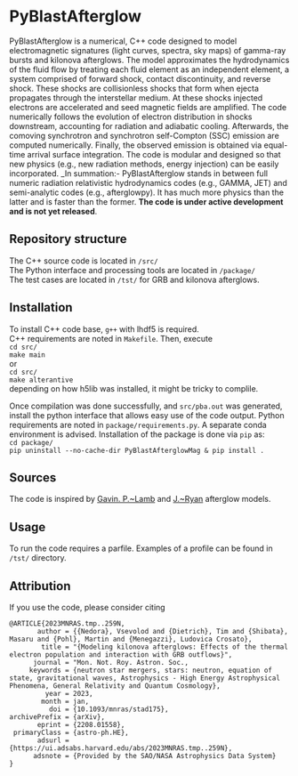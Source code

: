 # PyBlastAfterglow

PyBlastAfterglow is a numerical, C++ code designed to model electromagnetic signatures (light curves, spectra, sky maps) of gamma-ray bursts and kilonova afterglows. The model approximates the hydrodynamics of the fluid flow by treating each fluid element as an independent element, a system comprised of forward shock, contact discontinuity, and reverse shock. These shocks are collisionless shocks that form when ejecta propagates through the interstellar medium. At these shocks injected electrons are accelerated and seed magnetic fields are amplified. The code numerically follows the evolution of electron distribution in shocks downstream, accounting for radiation and adiabatic cooling. Afterwards, the comoving synchrotron and synchrotron self-Compton (SSC)  emission are computed numerically. Finally, the observed emission is obtained via equal-time arrival surface integration. 
The code is modular and designed so that new physics (e.g., new radiation methods, energy injection) can be easily incorporated. 
_In summation:- PyBlastAfterglow stands in between full numeric radiation relativistic hydrodynamics codes (e.g., GAMMA, JET) and semi-analytic codes (e.g., afterglowpy). It has much more physics than the latter and is faster than the former. 
__The code is under active development and is not yet released__.  

## Repository structure

The C++ source code is located in `/src/`  
The Python interface and processing tools are located in `/package/`  
The test cases are located in `/tst/` for GRB and kilonova afterglows.

## Installation  

To install C++ code base, `g++` with lhdf5 is required.  
C++ requirements are noted in `Makefile`. Then, execute  
`cd src/`  
`make main`  
or  
`cd src/`  
`make alterantive`  
depending on how h5lib was installed, it might be tricky to complile. 

Once compilation was done successfully, and `src/pba.out` was generated, install the python interface that allows easy use of the code output. 
Python requirements are noted in `package/requirements.py`. A separate conda environment is advised. Installation of the package is done via `pip` as:  
`cd package/`  
`pip uninstall --no-cache-dir PyBlastAfterglowMag & pip install .` 


## Sources

The code is inspired by [Gavin. P.~Lamb](https://doi.org/10.1093/mnras/stab2879) and [J.~Ryan](https://iopscience.iop.org/article/10.3847/1538-4357/ab93cf) afterglow models. 

## Usage  

To run the code requires a parfile. Examples of a profile can be found in `/tst/` directory. 


## Attribution  
If you use the code, please consider citing  
```
@ARTICLE{2023MNRAS.tmp..259N,
       author = {{Nedora}, Vsevolod and {Dietrich}, Tim and {Shibata}, Masaru and {Pohl}, Martin and {Menegazzi}, Ludovica Crosato},
        title = "{Modeling kilonova afterglows: Effects of the thermal electron population and interaction with GRB outflows}",
      journal = "Mon. Not. Roy. Astron. Soc.,
     keywords = {neutron star mergers, stars: neutron, equation of state, gravitational waves, Astrophysics - High Energy Astrophysical Phenomena, General Relativity and Quantum Cosmology},
         year = 2023,
        month = jan,
          doi = {10.1093/mnras/stad175},
archivePrefix = {arXiv},
       eprint = {2208.01558},
 primaryClass = {astro-ph.HE},
       adsurl = {https://ui.adsabs.harvard.edu/abs/2023MNRAS.tmp..259N},
      adsnote = {Provided by the SAO/NASA Astrophysics Data System}
}
```
